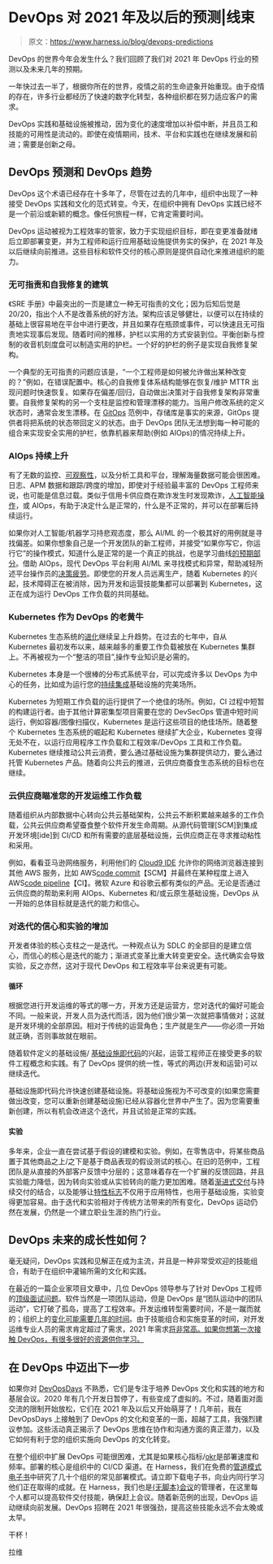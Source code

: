 # DevOps 对 2021 年及以后的预测|线束

> 原文：<https://www.harness.io/blog/devops-predictions>

DevOps 的世界今年会发生什么？我们回顾了我们对 2021 年 DevOps 行业的预测以及未来几年的预期。

一年快过去一半了，根据你所在的世界，疫情之前的生命迹象开始重现。由于疫情的存在，许多行业都经历了快速的数字化转型，各种组织都在努力适应客户的需求。

DevOps 实践和基础设施被推动，因为变化的速度增加以补偿中断，并且员工和技能的可用性是流动的。即使在疫情期间，技术、平台和实践也在继续发展和前进；需要是创新之母。

## DevOps 预测和 DevOps 趋势

DevOps 这个术语已经存在十多年了，尽管在过去的几年中，组织中出现了一种接受 DevOps 实践和文化的范式转变。今天，在组织中拥有 DevOps 实践已经不是一个前沿或新颖的概念。像任何旅程一样，它肯定需要时间。

DevOps 运动被视为工程效率的管家，致力于实现组织目标，即在变更准备就绪后立即部署变更，并为工程师和运行应用基础设施提供务实的保护，在 2021 年及以后继续向前推进。这些目标和软件交付的核心原则是提供自动化来推进组织的能力。

### 无可指责和自我修复的建筑

《SRE 手册》中最突出的一页是建立一种无可指责的文化；因为后知后觉是 20/20，指出个人不是改善系统的好方法。架构应该足够健壮，以便可以在持续的基础上很容易地在平台中进行更改，并且如果存在瓶颈或事件，可以快速且无可指责地实现事后发现。随着时间的推移，护栏以实用的方式安装到位。平衡创新与控制的收音机刻度盘可以制造实用的护栏。一个好的护栏的例子是实现自我修复架构。

一个典型的无可指责的问题应该是，“一个工程师是如何被允许做出某种改变的？”例如，在错误配置中。核心的自我修复体系结构能够在恢复/维护 MTTR 出现问题时快速恢复。如果存在偏差/回归，自动做出决策对于自我修复架构非常重要。自我修复架构的另一个支柱是监控和管理漂移的能力。当用户修改系统的定义状态时，通常会发生漂移。在 [GitOps](https://harness.io/blog/devops/what-is-gitops/) 范例中，存储库是事实的来源，GitOps 提供者将把系统的状态带回定义的状态。由于 DevOps 团队无法想到每一种可能的组合来实现安全实用的护栏，依靠机器来帮助(例如 AIOps)的情况持续上升。

### AIOps 持续上升

有了无数的监控、[可观察性](https://www.buzzsprout.com/1462480/8471682)，以及分析工具和平台，理解海量数据可能会很困难。日志、APM 数据和跟踪/跨度的增加，即使对于经验最丰富的 DevOps 工程师来说，也可能是信息过载。类似于信用卡供应商在欺诈发生时发现欺诈，[人工智能操作](https://harness.io/blog/continuous-verification/what-is-aiops/)，或 AIOps，有助于决定什么是正常的，什么是不正常的，并可以在部署后持续运行。

如果你对人工智能/机器学习持悲观态度，那么 AI/ML 的一个极其好的用例就是寻找偏差。如果你想象自己是一个开发团队的新工程师，并接受“如果你写它，你运行它”的操作模式，知道什么是正常的是一个真正的挑战，也是学习曲线[的预期部分](https://hackernoon.com/releases-the-last-frontier-of-standardization-tts3u9d)。借助 AIOps，现代 DevOps 平台利用 AI/ML 来寻找模式和异常，帮助减轻所述平台操作员的[决策疲劳](https://en.wikipedia.org/wiki/Decision_fatigue)。即使您的开发人员远离生产，随着 Kubernetes 的兴起，技术障碍正在被消除，因为开发和运营技能集都可以部署到 Kubernetes，这正在成为运行 DevOps 工作负载的共同基础。

### Kubernetes 作为 DevOps 的老黄牛

Kubernetes 生态系统的[进化](https://harness.io/ebook-state-of-kubernetes-ecosystem/)继续呈上升趋势。在过去的七年中，自从 Kubernetes 最初发布以来，越来越多的重要工作负载被放在 Kubernetes 集群上。不再被视为一个“整洁的项目”,操作专业知识是必需的。

Kubernetes 本身是一个很棒的分布式系统平台，可以完成许多以 DevOps 为中心的任务，比如成为运行您的[持续集成](https://harness.io/modernizing-continuous-integration-ebook/)基础设施的完美场所。

Kubernetes 为短期工作负载的运行提供了一个绝佳的场所。例如，CI 过程中短暂的构建运行者。由于其他计算密集型项目需要在您的 DevSecOps 管道中短时间运行，例如容器/图像扫描仪，Kubernetes 是运行这些项目的绝佳场所。随着整个 Kubernetes 生态系统的崛起和 Kubernetes 继续扩大企业，Kubernetes 变得无处不在，以运行应用程序工作负载和工程效率/DevOps 工具和工作负载。Kubernetes 继续推动公共云消费，要么通过基础设施为集群提供动力，要么通过托管 Kubernetes 产品。随着向公共云的推进，云供应商蚕食生态系统的目标也在继续。

### 云供应商瞄准您的开发运维工作负载

随着组织从内部数据中心转向公共云基础架构，公共云不断积累越来越多的工作负载，公共云供应商希望蚕食整个软件开发生命周期。从源代码管理[SCM]到集成开发环境[ide]到 CI/CD 和所有需要的底层基础设施，云供应商正在寻求推动粘性和采用。

例如，看看亚马逊网络服务，利用他们的 [Cloud9 IDE](https://aws.amazon.com/cloud9/) 允许你的网络浏览器连接到其他 AWS 服务，比如 AWS[code commit](https://aws.amazon.com/codecommit/)【SCM】并最终在某种程度上进入 AWS[code pipeline](https://aws.amazon.com/codepipeline/)【CI】。微软 Azure 和谷歌云都有类似的产品。无论是否通过云供应商的帮助来利用 AIOps、Kubernetes 和/或云原生基础设施，DevOps 从一开始的总体目标就是迭代的能力和信心。

### 对迭代的信心和实验的增加

开发者体验的核心支柱之一是迭代。一种观点认为 SDLC 的全部目的是建立信心，而信心的核心是迭代的能力；渐进式变革比重大转变更安全。迭代确实会导致实验，反之亦然，这对于现代 DevOps 和工程效率平台来说更有可能。

#### 循环

根据您进行开发运维的等式的哪一方，开发方还是运营方，您对迭代的偏好可能会不同。一般来说，开发人员为迭代而活，因为他们很少第一次就把事情做对；这就是开发环境的全部原因。相对于传统的运营角色；生产就是生产——你必须一开始就正确，否则事故就在眼前。

随着软件定义的基础设施/ [基础设施即代码](https://harness.io/use-cases/gitops/infrastructure-as-code/)的兴起，运营工程师正在接受更多的软件工程概念和实践。有了 DevOps 提供的统一性，等式的两边(开发和运营)可以继续迭代。

基础设施即代码允许快速创建基础设施。将基础设施视为不可改变的(如果您需要做出改变，您可以重新创建基础设施)已经从容器化世界中产生了。因为您需要重新创建，所以有机会改进这个迭代，并且试验是正常的实践。

#### 实验

多年来，企业一直在尝试基于假设的建模和实验。例如，在零售店中，将某些商品置于其他商品之上/之下是基于商品表现的假设测试的核心。在旧的范例中，工程团队是从直接的外部客户反馈中分层的；这意味着存在一个扩展的反馈回路，并且实验能力降低，因为转向实验或从实验转向的能力更加困难。随着[渐进式交付](https://harness.io/blog/feature-flags/progressive-delivery/)与持续交付的结合，以及能够让[特性标志](https://harness.io/blog/feature-flags/what-are-feature-flags/)不仅用于应用特性，也用于基础设施，实验变得更加容易。由于迭代和实验相对于传统方法带来的所有变化，DevOps 运动仍然在发展，仍然是一个建立职业生涯的热门行业。

## DevOps 未来的成长性如何？

毫无疑问，DevOps 实践和见解正在成为主流，并且是一种非常受欢迎的技能组合，有助于在组织中灌输所需的文化和实践。

在最近的一篇企业家项目文章中，几位 DevOps 领导参与了针对 DevOps 工程师的[顶级面试问题](https://enterprisersproject.com/article/2021/1/10-top-devops-engineer-interview-questions-2021)。软件当然是一项团队运动，但是 DevOps 是“团队运动中的团队运动”，它打破了孤岛，提高了工程效率。开发运维转型需要时间，不是一蹴而就的；组织上的[变化可能需要几年的时间](https://www.buzzsprout.com/1462480/6847264)。由于技能组合和实施变革的时间，对开发运维专业人员的需求肯定超过了需求，2021 年需求[将非常高。如果你想第一次接触 DevOps，有很多很好的资源供你学习。](https://devops.com/devops-jobs-remain-in-high-demand-survey-shows/)

## 在 DevOps 中迈出下一步

如果你对 [DevOpsDays](https://devopsdays.org/) 不熟悉，它们是专注于培养 DevOps 文化和实践的地方和基层会议。2020 年有几个开发日暂停了，有些变成了虚拟的。不过，随着面对面交流的限制开始放松，它们在 2021 年及以后又开始萌芽了！几年前，我在 DevOpsDays 上接触到了 DevOps 的文化和变革的一面，超越了工具，我强烈建议参加。这些活动真正揭示了 DevOps 思维在协作和沟通方面的真正潜力，以及它如何有利于您的组织实施向 DevOps 的文化转变。

在整个组织中扩展 DevOps 可能很困难，尤其是如果核心指标/[okr](https://en.wikipedia.org/wiki/OKR)是部署速度和频率。部署的核心是组织中的 CI/CD 渠道。在 Harness，我们在免费的[管道模式电子书](https://harness.io/ebook-pipeline-patterns/)中研究了几十个组织的常见部署模式。请立即下载电子书，向业内同行学习他们正在取得的成就。在 Harness，我们也是[{无脚本}会议](http://www.unscriptedconf.io/)的管理者，在这里每个人都可以提高软件交付技能，确保赶上会议。随着新范例的出现，DevOps 运动继续向前发展。DevOps 招聘在 2021 年很强劲，提高这些技能永远不会太晚或太早。

干杯！

拉维